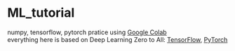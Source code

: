 # ML_tutorial
numpy, tensorflow, pytorch pratice using [Google Colab](https://colab.research.google.com/)  
everything here is based on
Deep Learning Zero to All: [TensorFlow](https://github.com/hgstyler/TensorFlow.git), [PyTorch](https://github.com/hgstyler/PyTorch.git)
